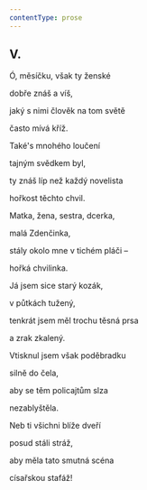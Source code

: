 ```yaml
---
contentType: prose
---
```


## V.  

Ó, měsíčku, však ty ženské  

dobře znáš a víš,

jaký s nimi člověk na tom světě

často mívá kříž.

Také's mnohého loučení

tajným svědkem byl,

ty znáš líp než každý novelista

hořkost těchto chvil.

Matka, žena, sestra, dcerka,

malá Zdenčinka,

stály okolo mne v tichém pláči –

hořká chvilinka.

Já jsem sice starý kozák,

v půtkách tužený,

tenkrát jsem měl trochu těsná prsa

a zrak zkalený.

Vtisknul jsem však poděbradku

silně do čela,

aby se těm policajtům slza

nezablyštěla.

Neb ti všichni blíže dveří

posud stáli stráž,

aby měla tato smutná scéna

císařskou stafáž!
